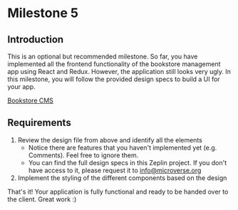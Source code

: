 # Milestone 5

## Introduction

This is an optional but recommended milestone. So far, you have implemented all the frontend functionality of the bookstore management app using React and Redux. However, the application still looks very ugly. In this milestone, you will follow the provided design specs to build a UI for your app.

[Bookstore CMS](https://github.com/microverseinc/project-redux-bookstore/blob/master/images/main-ui.png)

## Requirements

1. Review the design file from above and identify all the elements
    - Notice there are features that you haven't implemented yet (e.g. Comments). Feel free to ignore them.
    - You can find the full design specs in this Zeplin project. If you don't have access to it, please request it to info@microverse.org
2. Implement the styling of the different components based on the design

That's it! Your application is fully functional and ready to be handed over to the client. Great work :)
